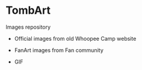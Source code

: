 # TombArt

Images repository

* Official 
images from old Whoopee Camp website

* FanArt
images from Fan community

* GIF
